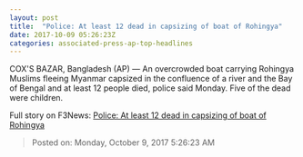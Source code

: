 ```yaml
---
layout: post
title:  "Police: At least 12 dead in capsizing of boat of Rohingya"
date: 2017-10-09 05:26:23Z
categories: associated-press-ap-top-headlines
---
```


COX'S BAZAR, Bangladesh (AP) — An overcrowded boat carrying Rohingya Muslims fleeing Myanmar capsized in the confluence of a river and the Bay of Bengal and at least 12 people died, police said Monday. Five of the dead were children.


Full story on F3News: [Police: At least 12 dead in capsizing of boat of Rohingya](http://www.f3nws.com/n/2ajzrC)

> Posted on: Monday, October 9, 2017 5:26:23 AM
